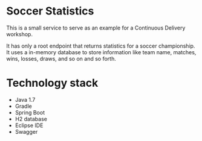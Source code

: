 # Soccer Statistics
This is a small service to serve as an example for a Continuous Delivery workshop.

It has only a root endpoint that returns statistics for a soccer championship. It uses a in-memory database to store information like team name, matches, wins, losses, draws, and so on and so forth.

# Technology stack
* Java 1.7
* Gradle
* Spring Boot
* H2 database
* Eclipse IDE
* Swagger
